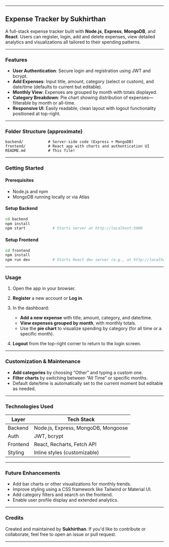
---

## Expense Tracker by Sukhirthan

A full-stack expense tracker built with **Node.js**, **Express**, **MongoDB**, and **React**. Users can register, login, add and delete expenses, view detailed analytics and visualizations all tailored to their spending patterns.

---

### Features

* **User Authentication**: Secure login and registration using JWT and bcrypt.
* **Add Expenses**: Input title, amount, category (select or custom), and date/time (defaults to current but editable).
* **Monthly View**: Expenses are grouped by month with totals displayed.
* **Category Breakdown**: Pie chart showing distribution of expenses—filterable by month or all-time.
* **Responsive UI**: Easily readable, clean layout with logout functionality positioned at top-right.

---

### Folder Structure (approximate)

```
backend/           # Server-side code (Express + MongoDB)
frontend/          # React app with charts and authentication UI
README.md          # This file!
```

---

### Getting Started

#### Prerequisites

* Node.js and npm
* MongoDB running locally or via Atlas

#### Setup Backend

```bash
cd backend
npm install
npm start            # Starts server at http://localhost:5000
```

#### Setup Frontend

```bash
cd frontend
npm install
npm run dev          # Starts React dev server (e.g., at http://localhost:3000)
```

---

### Usage

1. Open the app in your browser.
2. **Register** a new account or **Log in**.
3. In the dashboard:

   * **Add a new expense** with title, amount, category, and date/time.
   * **View expenses grouped by month**, with monthly totals.
   * Use the **pie chart** to visualize spending by category (for all time or a specific month).
4. **Logout** from the top-right corner to return to the login screen.

---

### Customization & Maintenance

* **Add categories** by choosing “Other” and typing a custom one.
* **Filter charts** by switching between “All Time” or specific months.
* Default date/time is automatically set to the current moment but editable as needed.

---

### Technologies Used

| Layer    | Tech Stack                          |
| -------- | ----------------------------------- |
| Backend  | Node.js, Express, MongoDB, Mongoose |
| Auth     | JWT, bcrypt                         |
| Frontend | React, Recharts, Fetch API          |
| Styling  | Inline styles (customizable)        |

---

### Future Enhancements

* Add bar charts or other visualizations for monthly trends.
* Improve styling using a CSS framework like Tailwind or Material UI.
* Add category filters and search on the frontend.
* Enable user profile display and extended analytics.

---

### Credits

Created and maintained by **Sukhirthan**. If you'd like to contribute or collaborate, feel free to open an issue or pull request.

---
